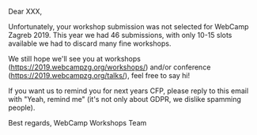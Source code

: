 Dear XXX,

Unfortunately, your workshop submission was not selected for WebCamp Zagreb 2019. This year we had 46 submissions, with only 10-15 slots available we had to discard many fine workshops.

We still hope we'll see you at workshops (https://2019.webcampzg.org/workshops/) and/or conference (https://2019.webcampzg.org/talks/), feel free to say hi!

If you want us to remind you for next years CFP, please reply to this email with "Yeah, remind me" (it's not only about GDPR, we dislike spamming people).

Best regards,
WebCamp Workshops Team